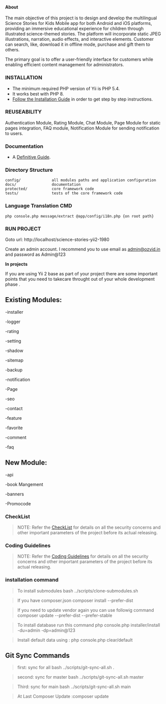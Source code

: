 #### About 
The main objective of this project is to design and develop the multilingual Science Stories for Kids Mobile app for both Android and iOS platforms, providing an immersive educational experience for children through illustrated science-themed stories. The platform will incorporate static JPEG illustrations, narration, audio effects, and interactive elements. Customer can search, like, download it in offline mode, purchase and gift them to others.

The primary goal is to offer a user-friendly interface for customers while enabling efficient content management for administrators.

### INSTALLATION

- The minimum required PHP version of Yii is PHP 5.4.
- It works best with PHP 8.
- [Follow the Installation Guide](http://192.168.10.42/yii2/science-stories-yii2-1980/-/tree/master/docs/installation.md)
in order to get step by step instructions.

 ### REUSEABILITY

Authentication Module, Rating Module, Chat Module, Page Module for static pages integration, FAQ module, Notification Module for sending notification to users.



 
### Documentation

- A [Definitive Guide](https://www.yiiframework.com/doc/guide/2.0). 

### Directory Structure

```
config/              all modules paths and application configuration 
docs/                documentation
protected/           core framework code
tests/               tests of the core framework code
```

### Language Translation CMD

```
php console.php message/extract @app/config/i18n.php {on root path}
```

### RUN PROJECT

Goto url: http://localhost/science-stories-yii2-1980

Create an admin account. I recommend you to use email as admin@ozvid.in and password as Admin@123


**In projects**

If you are using Yii 2 base as part of your project there are some important points that you need to takecare throught out of your whole development phase . 


Existing Modules:
-----------------


-installer

-logger 

-rating

-setting

-shadow

-sitemap

-backup

-notification

-Page

-seo

-contact

-feature

-favorite

-comment

-faq

New Module:
-----------------

-api

-book Mangement

-banners

-Promocode



### CheckList

> NOTE: Refer the [CheckList](http://192.168.10.42/yii2/science-stories-yii2-1980/-/tree/master/docs/checklist.md) for details on all the security concerns and other important parameters of the project before its actual releasing.

### Coding Guidelines

> NOTE: Refer the [Coding Guidelines](http://192.168.10.42/yii2/science-stories-yii2-1980/-/tree/master/docs/coding-guidelines.md) for details on all the security concerns and other important parameters of the project before its actual releasing.

### installation command

> To install submodules
	bash ../scripts/clone-submodules.sh 

> If you have composer.json
	composer install --prefer-dist 

> If you need to update vendor again you can use followig command
	composer update --prefer-dist --prefer-stable

> To install database run this command
	php console.php installer/install -du=admin -dp=admin@123

> Install default data using : 
	php console.php clear/default

## Git Sync Commands

> first:  sync for all bash ../scripts/git-sync-all.sh .

> second: sync for  master  bash ../scripts/git-sync-all.sh master

> Third: sync for  main  bash ../scripts/git-sync-all.sh main

> At Last Composer Update :composer update



